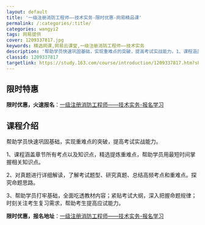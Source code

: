 ```yaml
---
layout: default
title: '一级注册消防工程师——技术实务-限时优惠-网易精品课'
permalink: /:categories/:title/
categories: wangyi2
tags: 网易提供
cover: 1209337817.jpg
keywords: 精选网课,网易云课堂,一级注册消防工程师——技术实务
description: '帮助学员快速巩固基础，实现重难点的突破，提高考试实战能力。1、课程涵盖章节所有考点以及知识点，精选提炼重难点，帮助学员用'
classid: 1209337817
targetlink: https://study.163.com/course/introduction/1209337817.htm?share=1&shareId=1025206652&utm_campaign=share&utm_medium=iphoneShare&utm_source=&utm_u=1025206652
---
```


## 限时特惠

**限时优惠，火速报名**：[一级注册消防工程师——技术实务-报名学习](https://study.163.com/course/introduction/1209337817.htm?share=1&shareId=1025206652&utm_campaign=share&utm_medium=iphoneShare&utm_source=&utm_u=1025206652)

## 课程介绍

帮助学员快速巩固基础，实现重难点的突破，提高考试实战能力。

1、课程涵盖章节所有考点以及知识点，精选提炼重难点，帮助学员用最短时间掌握相关知识点。



2、对真题进行详细解读，了解考试题型、研究真题、总结高频考点和重难点。探究命题思路。



3、帮助学员打牢基础，全面吃透教材内容；紧贴考试大纲，深入把握命题规律；时刻关注考生复习需求，帮助考生提高应试能力。

**限时优惠，报名地址**：[一级注册消防工程师——技术实务-报名学习](https://study.163.com/course/introduction/1209337817.htm?share=1&shareId=1025206652&utm_campaign=share&utm_medium=iphoneShare&utm_source=&utm_u=1025206652)

